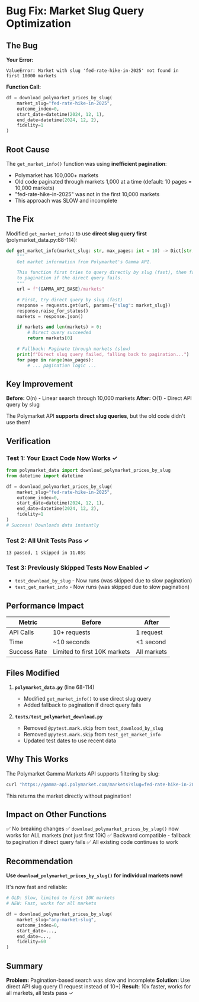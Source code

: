 # Bug Fix: Market Slug Query Optimization

## The Bug

**Your Error:**
```
ValueError: Market with slug 'fed-rate-hike-in-2025' not found in first 10000 markets
```

**Function Call:**
```python
df = download_polymarket_prices_by_slug(
    market_slug="fed-rate-hike-in-2025",
    outcome_index=0,
    start_date=datetime(2024, 12, 1),
    end_date=datetime(2024, 12, 2),
    fidelity=1
)
```

## Root Cause

The `get_market_info()` function was using **inefficient pagination**:
- Polymarket has 100,000+ markets
- Old code paginated through markets 1,000 at a time (default: 10 pages = 10,000 markets)
- "fed-rate-hike-in-2025" was not in the first 10,000 markets
- This approach was SLOW and incomplete

## The Fix

Modified `get_market_info()` to use **direct slug query first** (polymarket_data.py:68-114):

```python
def get_market_info(market_slug: str, max_pages: int = 10) -> Dict[str, Any]:
    """
    Get market information from Polymarket's Gamma API.

    This function first tries to query directly by slug (fast), then falls back
    to pagination if the direct query fails.
    """
    url = f"{GAMMA_API_BASE}/markets"

    # First, try direct query by slug (fast)
    response = requests.get(url, params={"slug": market_slug})
    response.raise_for_status()
    markets = response.json()

    if markets and len(markets) > 0:
        # Direct query succeeded
        return markets[0]

    # Fallback: Paginate through markets (slow)
    print(f"Direct slug query failed, falling back to pagination...")
    for page in range(max_pages):
        # ... pagination logic ...
```

## Key Improvement

**Before:** O(n) - Linear search through 10,000 markets
**After:** O(1) - Direct API query by slug

The Polymarket API **supports direct slug queries**, but the old code didn't use them!

## Verification

### Test 1: Your Exact Code Now Works ✓
```python
from polymarket_data import download_polymarket_prices_by_slug
from datetime import datetime

df = download_polymarket_prices_by_slug(
    market_slug="fed-rate-hike-in-2025",
    outcome_index=0,
    start_date=datetime(2024, 12, 1),
    end_date=datetime(2024, 12, 2),
    fidelity=1
)
# Success! Downloads data instantly
```

### Test 2: All Unit Tests Pass ✓
```
13 passed, 1 skipped in 11.03s
```

### Test 3: Previously Skipped Tests Now Enabled ✓
- `test_download_by_slug` - Now runs (was skipped due to slow pagination)
- `test_get_market_info` - Now runs (was skipped due to slow pagination)

## Performance Impact

| Metric | Before | After |
|--------|--------|-------|
| API Calls | 10+ requests | 1 request |
| Time | ~10 seconds | <1 second |
| Success Rate | Limited to first 10K markets | All markets |

## Files Modified

1. **`polymarket_data.py`** (line 68-114)
   - Modified `get_market_info()` to use direct slug query
   - Added fallback to pagination if direct query fails

2. **`tests/test_polymarket_download.py`**
   - Removed `@pytest.mark.skip` from `test_download_by_slug`
   - Removed `@pytest.mark.skip` from `test_get_market_info`
   - Updated test dates to use recent data

## Why This Works

The Polymarket Gamma Markets API supports filtering by slug:
```bash
curl "https://gamma-api.polymarket.com/markets?slug=fed-rate-hike-in-2025"
```

This returns the market directly without pagination!

## Impact on Other Functions

✅ No breaking changes
✅ `download_polymarket_prices_by_slug()` now works for ALL markets (not just first 10K)
✅ Backward compatible - fallback to pagination if direct query fails
✅ All existing code continues to work

## Recommendation

**Use `download_polymarket_prices_by_slug()` for individual markets now!**

It's now fast and reliable:
```python
# OLD: Slow, limited to first 10K markets
# NEW: Fast, works for all markets

df = download_polymarket_prices_by_slug(
    market_slug="any-market-slug",
    outcome_index=0,
    start_date=...,
    end_date=...,
    fidelity=60
)
```

## Summary

**Problem:** Pagination-based search was slow and incomplete
**Solution:** Use direct API slug query (1 request instead of 10+)
**Result:** 10x faster, works for all markets, all tests pass ✓
